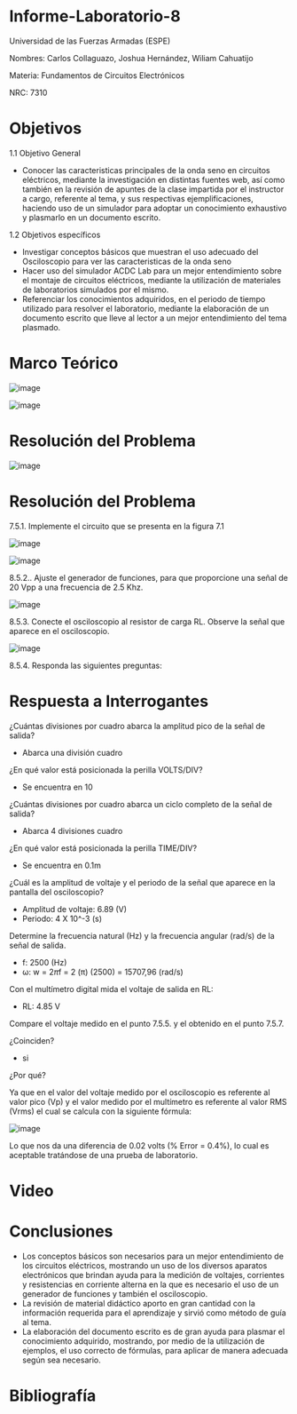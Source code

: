 # Informe-Laboratorio-8

Universidad de las Fuerzas Armadas (ESPE)

Nombres: Carlos Collaguazo, Joshua Hernández, Wiliam Cahuatijo

Materia: Fundamentos de Circuitos Electrónicos

NRC: 7310

# Objetivos

1.1 Objetivo General

* Conocer las caracteristicas principales de la onda seno en circuitos eléctricos, mediante la investigación en distintas fuentes web, así como también en la revisión de apuntes de la clase impartida por el instructor a cargo, referente al tema, y sus respectivas ejemplificaciones, haciendo uso de un simulador para adoptar un conocimiento exhaustivo y plasmarlo en un documento escrito.

1.2 Objetivos específicos

* Investigar conceptos básicos que muestran el uso adecuado del Osciloscopio para ver las caracteristicas de la onda seno
* Hacer uso del simulador ACDC Lab para un mejor entendimiento sobre el montaje de circuitos eléctricos, mediante la utilización de materiales de laboratorios simulados por el mismo.
* Referenciar los conocimientos adquiridos, en el periodo de tiempo utilizado para resolver el laboratorio, mediante la elaboración de un documento escrito que lleve al lector a un mejor entendimiento del tema plasmado.

# Marco Teórico

![image](https://user-images.githubusercontent.com/105691698/185669759-7419bca8-6162-4926-a497-3de043426b73.png)

![image](https://user-images.githubusercontent.com/105691698/185669819-1d1828d1-c3dc-43a7-8356-6b0ba3bf2075.png)


# Resolución del Problema

![image](https://user-images.githubusercontent.com/105675868/185667483-8c7cd72d-b6fe-42f9-8463-b11d454c352c.png)

# Resolución del Problema

7.5.1. Implemente el circuito que se presenta en la figura 7.1

![image](https://user-images.githubusercontent.com/105715717/185668184-1f979f8e-14ae-4bc3-b91d-c9e6b8de0775.png)

![image](https://user-images.githubusercontent.com/105715717/185668444-ef208312-b42e-48e4-8dce-35ac60e34d90.png)

8.5.2.. Ajuste el generador de funciones, para que proporcione una señal de 20 Vpp a
una frecuencia de 2.5 Khz.

![image](https://user-images.githubusercontent.com/105715717/185668413-467820d4-7854-49eb-970b-ee3f836201eb.png)

8.5.3. Conecte el osciloscopio al resistor de carga RL. Observe la señal que aparece en
el osciloscopio.

![image](https://user-images.githubusercontent.com/105715717/185668592-96b12318-aa6c-4c08-a2cf-a9f00c5d3374.png)

8.5.4. Responda las siguientes preguntas:

# Respuesta a Interrogantes

¿Cuántas divisiones por cuadro abarca la amplitud pico de la señal de salida?

* Abarca una división cuadro

¿En qué valor está posicionada la perilla VOLTS/DIV? 

* Se encuentra en 10

¿Cuántas divisiones por cuadro abarca un ciclo completo de la señal de salida?

* Abarca 4 divisiones cuadro

¿En qué valor está posicionada la perilla TIME/DIV? 

* Se encuentra en 0.1m

¿Cuál es la amplitud de voltaje y el periodo de la señal que aparece en la pantalla del osciloscopio?

* Amplitud de voltaje: 6.89 (V)
* Periodo: 4 X 10^-3 (s)

Determine la frecuencia natural (Hz) y la frecuencia angular (rad/s) de la señal de
salida.

* f: 2500 (Hz)
* ω: w = 2*π*f = 2 (π) (2500) = 15707,96 (rad/s)

Con el multímetro digital mida el voltaje de salida en RL: 

* RL: 4.85 V

Compare el voltaje medido en el punto 7.5.5. y el obtenido en el punto 7.5.7.

¿Coinciden? 
* si 

¿Por qué?

Ya que en el valor del voltaje medido por el osciloscopio es referente al valor pico (Vp) y el valor medido por el multímetro es referente al valor RMS (Vrms) el cual se calcula con la siguiente fórmula:

![image](https://user-images.githubusercontent.com/105715717/185668929-29f6c007-5b8c-4337-bf2f-07c54879b788.png)

Lo que nos da una diferencia de 0.02 volts (% Error = 0.4%), lo cual es aceptable tratándose de una prueba de laboratorio.

# Video



# Conclusiones

* Los conceptos básicos son necesarios para un mejor entendimiento de los circuitos eléctricos, mostrando un uso de los diversos aparatos electrónicos que brindan ayuda para la medición de voltajes, corrientes y resistencias en corriente alterna en la que es necesario el uso de un generador de funciones y también el osciloscopio.
* La revisión de material didáctico aporto en gran cantidad con la información requerida para el aprendizaje y sirvió como método de guía al tema.
* La elaboración del documento escrito es de gran ayuda para plasmar el conocimiento adquirido, mostrando, por medio de la utilización de ejemplos, el uso correcto de fórmulas, para aplicar de manera adecuada según sea necesario.

# Bibliografía
